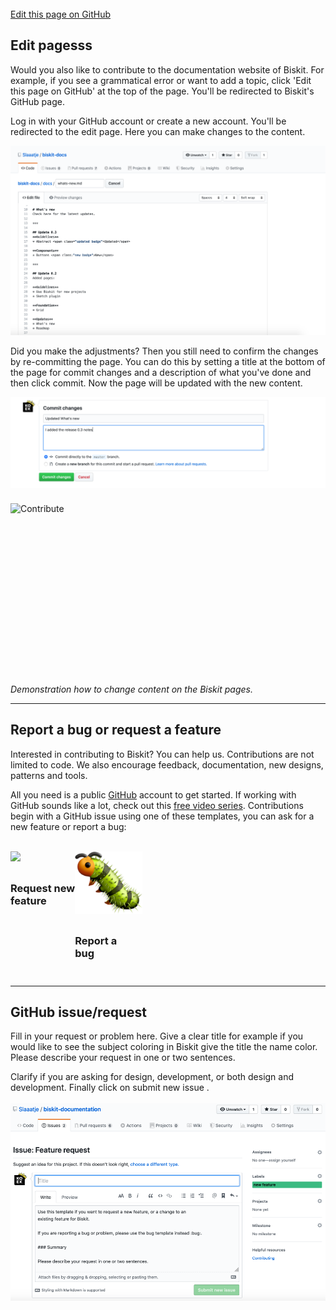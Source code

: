 <br>
<html>
    <div class="github">
        <a href="https://github.com/Slaaatje/biskit-docs/edit/master/docs/contribute.md" target="_blank">Edit this page on GitHub
        </a>
    </div>
</html>

## Edit pagesss
Would you also like to contribute to the documentation website of Biskit. For example, if you see a grammatical error or want to add a topic, click 'Edit this page on GitHub' at the top of the page. You'll be redirected to Biskit's GitHub page.

Log in with your GitHub account or create a new account. You'll be redirected to the edit page. Here you can make changes to the content.

<img src="_images/page-edit.png" alt="Edit page" style="float: left; width:720px;" /><br><br><br><br><br><br><br><br><br><br><br><br><br><br><br><br><br><br>

Did you make the adjustments? Then you still need to confirm the changes by re-committing the page. You can do this by setting a title at the bottom of the page for commit changes and a description of what you've done and then click commit. Now the page will be updated with the new content. 

<img src="_images/page-commit.png" alt="Commit" style="float: left; width:720px;" /><br><br><br><br><br><br><br><br><br><br>
<img src="_images/contribute.gif" alt="Contribute" style="float: left; width:720px;" /><br><br><br><br><br><br><br><br><br><br><br><br><br><br><br><br><br>
*Demonstration how to change content on the Biskit pages.*

***


## Report a bug or request a feature
Interested in contributing to Biskit? You can help us. Contributions are not limited to code. We also encourage
 feedback, documentation, new designs, patterns and tools.

All you need is a public [GitHub](https://www.github.com/) account to get started. If working with GitHub sounds like
 a lot, check out this [free video series](https://egghead.io/courses/how-to-contribute-to-an-open-source-project-on-github).
 Contributions begin with a GitHub issue using one of these templates, you can ask for a new feature or report a bug:

<br>

<html>
<a href="https://github.com/Slaaatje/biskit-documentation/issues/new?assignees=&labels=new+feature&template=feature_request.md&title=" target="_blank">
<div class="card" style="float: left;">
  <img class="label" src="https://github.githubassets.com/images/modules/logos_page/Octocat.png" 
  xmlns="http://www.w3.org/2000/svg" viewBox="0 0 100 100" height="100"><a class
  ="text1">
  <h3 class="title" style="margin-top: 30px;">Request new <br>feature</h3></a></div></div>


<a href="https://github.com/Slaaatje/biskit-documentation/issues/new?assignees=&labels=bug&template=bug_report.md&title=" target="_blank">
<div class="card" style="float: left;">
  <img class="label" src="_images/bug.png" 
  xmlns="http://www.w3.org/2000/svg" viewBox="0 0 100 100" height="100"><a class
  ="text1">
  <h3 class="title" style="margin-top: 30px;">Report a <br>bug</h3></a></div></div>

 
</html>

<br><br><br><br><br><br><br><br><br><br><br>

***

## GitHub issue/request
Fill in your request or problem here. Give a clear title for example if you would like to see the subject coloring in
 Biskit give the title the name color. Please describe your request in one or two sentences.
                                       
Clarify if you are asking for design, development, or both design and development. Finally click on submit new issue
.<br><br>
<img src="_images/new-feature.png" alt="new feature" />

 <!-- Hotjar Tracking Code for https://ruud.koek.link/biskit/docs/#/ -->
 <script>
     (function(h,o,t,j,a,r){
         h.hj=h.hj||function(){(h.hj.q=h.hj.q||[]).push(arguments)};
         h._hjSettings={hjid:1623350,hjsv:6};
         a=o.getElementsByTagName('head')[0];
         r=o.createElement('script');r.async=1;
         r.src=t+h._hjSettings.hjid+j+h._hjSettings.hjsv;
         a.appendChild(r);
     })(window,document,'https://static.hotjar.com/c/hotjar-','.js?sv=');
 </script>

